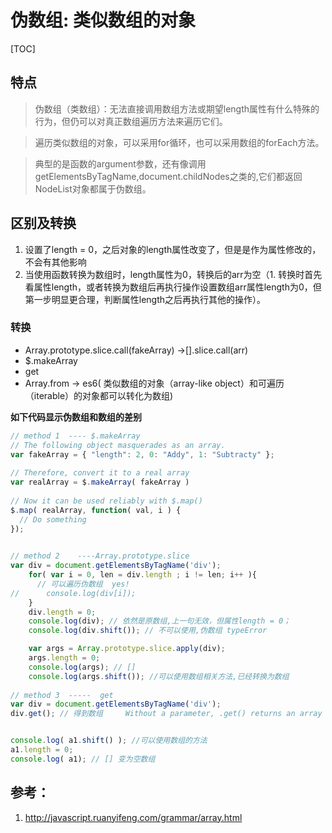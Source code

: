 # 伪数组: 类似数组的对象

[TOC]



## 特点
> 伪数组（类数组）：无法直接调用数组方法或期望length属性有什么特殊的行为，但仍可以对真正数组遍历方法来遍历它们。

> 遍历类似数组的对象，可以采用for循环，也可以采用数组的forEach方法。

> 典型的是函数的argument参数，还有像调用getElementsByTagName,document.childNodes之类的,它们都返回NodeList对象都属于伪数组。



## 区别及转换
1. 设置了length = 0，之后对象的length属性改变了，但是是作为属性修改的，不会有其他影响
2. 当使用函数转换为数组时，length属性为0，转换后的arr为空（1. 转换时首先看属性length，或者转换为数组后再执行操作设置数组arr属性length为0，但第一步明显更合理，判断属性length之后再执行其他的操作）。


### 转换
- Array.prototype.slice.call(fakeArray) ->[].slice.call(arr)
- $.makeArray
- get
- Array.from  -> es6(
类似数组的对象（array-like object）和可遍历（iterable）的对象都可以转化为数组)


**如下代码显示伪数组和数组的差别**

``` js
// method 1  ---- $.makeArray
// The following object masquerades as an array.
var fakeArray = { "length": 2, 0: "Addy", 1: "Subtracty" };
 
// Therefore, convert it to a real array
var realArray = $.makeArray( fakeArray )
 
// Now it can be used reliably with $.map()
$.map( realArray, function( val, i ) {
  // Do something
});
 

// method 2    ----Array.prototype.slice
var div = document.getElementsByTagName('div');
    for( var i = 0, len = div.length ; i != len; i++ ){
      // 可以遍历伪数组  yes!
//      console.log(div[i]);
    }
    div.length = 0;
    console.log(div); // 依然是原数组,上一句无效，但属性length = 0；
    console.log(div.shift()); // 不可以使用,伪数组 typeError

    var args = Array.prototype.slice.apply(div);
    args.length = 0;
    console.log(args); // []
    console.log(args.shift()); //可以使用数组相关方法,已经转换为数组
    
// method 3  -----  get
var div = document.getElementsByTagName('div');
div.get(); // 得到数组     Without a parameter, .get() returns an array of all of the elements:


console.log( a1.shift() ); //可以使用数组的方法
a1.length = 0;
console.log( a1); // [] 变为空数组

```



## 参考：
1. http://javascript.ruanyifeng.com/grammar/array.html